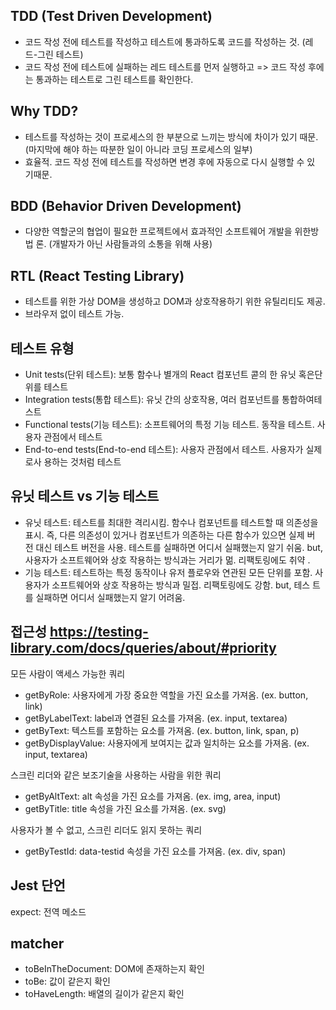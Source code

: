 ## TDD (Test Driven Development)

- 코드 작성 전에 테스트를 작성하고 테스트에 통과하도록 코드를 작성하는 것. (레
  드-그린 테스트)
- 코드 작성 전에 테스트에 실패하는 레드 테스트를 먼저 실행하고 => 코드 작성 후에
  는 통과하는 테스트로 그린 테스트를 확인한다.

## Why TDD?

- 테스트를 작성하는 것이 프로세스의 한 부분으로 느끼는 방식에 차이가 있기 때문.
  (마지막에 해야 하는 따분한 일이 아니라 코딩 프로세스의 일부)
- 효율적. 코드 작성 전에 테스트를 작성하면 변경 후에 자동으로 다시 실행할 수 있
  기때문.

## BDD (Behavior Driven Development)

- 다양한 역할군의 협업이 필요한 프로젝트에서 효과적인 소프트웨어 개발을 위한방법
  론. (개발자가 아닌 사람들과의 소통을 위해 사용)

## RTL (React Testing Library)

- 테스트를 위한 가상 DOM을 생성하고 DOM과 상호작용하기 위한 유틸리티도 제공.
- 브라우저 없이 테스트 가능.

## 테스트 유형

- Unit tests(단위 테스트): 보통 함수나 별개의 React 컴포넌트 콛의 한 유닛 혹은단
  위를 테스트
- Integration tests(통합 테스트): 유닛 간의 상호작용, 여러 컴포넌트를 통합하여테
  스트
- Functional tests(기능 테스트): 소프트웨어의 특정 기능 테스트. 동작을 테스트.
  사용자 관점에서 테스트
- End-to-end tests(End-to-end 테스트): 사용자 관점에서 테스트. 사용자가 실제로사
  용하는 것처럼 테스트

## 유닛 테스트 vs 기능 테스트

- 유닛 테스트: 테스트를 최대한 격리시킴. 함수나 컴포넌트를 테스트할 때 의존성을
  표시. 즉, 다른 의존성이 있거나 컴포넌트가 의존하는 다른 함수가 있으면 실제 버
  전 대신 테스트 버전을 사용. 테스트를 실패하면 어디서 실패했는지 알기 쉬움.
  but, 사용자가 소프트웨어와 상호 작용하는 방식과는 거리가 멂. 리팩토링에도 취약
  .
- 기능 테스트: 테스트하는 특정 동작이나 유저 플로우와 연관된 모든 단위를 포함.
  사용자가 소프트웨어와 상호 작용하는 방식과 밀접. 리팩토링에도 강함. but, 테스
  트를 실패하면 어디서 실패했는지 알기 어려움.

## 접근성 https://testing-library.com/docs/queries/about/#priority

모든 사람이 액세스 가능한 쿼리
- getByRole: 사용자에게 가장 중요한 역할을 가진 요소를 가져옴. (ex. button,
  link)
- getByLabelText: label과 연결된 요소를 가져옴. (ex. input, textarea)
- getByText: 텍스트를 포함하는 요소를 가져옴. (ex. button, link, span, p)
- getByDisplayValue: 사용자에게 보여지는 값과 일치하는 요소를 가져옴. (ex.
  input, textarea)

스크린 리더와 같은 보조기술을 사용하는 사람을 위한 쿼리
- getByAltText: alt 속성을 가진 요소를 가져옴. (ex. img, area, input)
- getByTitle: title 속성을 가진 요소를 가져옴. (ex. svg)

사용자가 볼 수 없고, 스크린 리더도 읽지 못하는 쿼리
- getByTestId: data-testid 속성을 가진 요소를 가져옴. (ex. div, span)

## Jest 단언

expect: 전역 메소드

## matcher

- toBeInTheDocument: DOM에 존재하는지 확인
- toBe: 값이 같은지 확인
- toHaveLength: 배열의 길이가 같은지 확인
